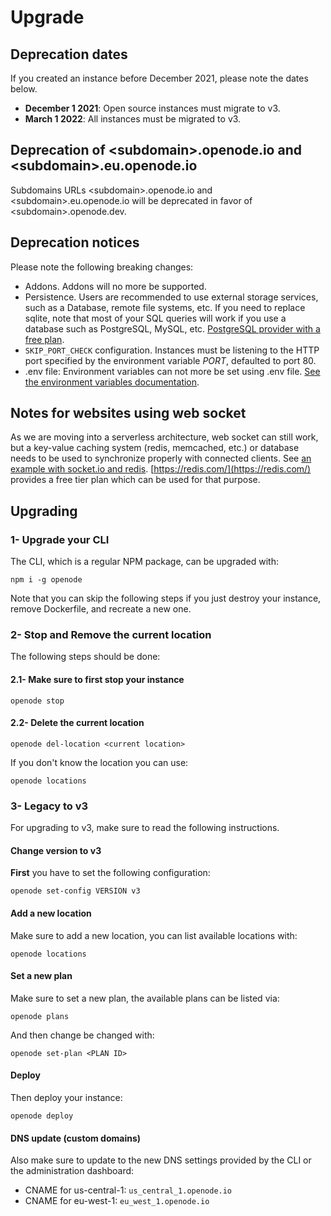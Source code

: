 # Upgrade

## Deprecation dates

If you created an instance before December 2021, please note the dates below.

* **December 1 2021**: Open source instances must migrate to v3.
* **March 1 2022**: All instances must be migrated to v3.

## Deprecation of \<subdomain\>.openode.io and \<subdomain\>.eu.openode.io

Subdomains URLs \<subdomain\>.openode.io and \<subdomain\>.eu.openode.io will be deprecated in favor of \<subdomain\>.openode.dev.

## Deprecation notices

Please note the following breaking changes:

- Addons. Addons will no more be supported.
- Persistence. Users are recommended to use external storage services, such as a Database, remote file systems, etc. If you need to replace sqlite, note that most of your SQL queries will work if you use a database such as PostgreSQL, MySQL, etc. [PostgreSQL provider with a free plan](https://www.elephantsql.com/plans.html).
- `SKIP_PORT_CHECK` configuration. Instances must be listening to the HTTP port specified by the environment variable *PORT*, defaulted to port 80.
- .env file: Environment variables can not more be set using .env file. [See the environment variables documentation](https://www.openode.io/docs/platform/env_vars.md).

## Notes for websites using web socket

As we are moving into a serverless architecture, web socket can still work, but a key-value
caching system (redis, memcached, etc.) or database needs to be used to synchronize properly with connected clients.
See [an example with socket.io and redis](https://github.com/openode-io/openode-socketio-redis). [https://redis.com/](https://redis.com/) provides a free tier plan which can be used for that purpose.

## Upgrading


### 1- Upgrade your CLI

The CLI, which is a regular NPM package, can be upgraded with:

    npm i -g openode

Note that you can skip the following steps if you just destroy your instance, remove Dockerfile, and recreate a new one.

### 2- Stop and Remove the current location

The following steps should be done:

#### 2.1- Make sure to first stop your instance

    openode stop

#### 2.2- Delete the current location

    openode del-location <current location>

If you don't know the location you can use:

    openode locations

### 3- Legacy to v3

For upgrading to v3, make sure to read the following instructions.

#### Change version to v3

**First** you have to set the following configuration:

    openode set-config VERSION v3

#### Add a new location

Make sure to add a new location, you can list available locations with:

    openode locations

#### Set a new plan

Make sure to set a new plan, the available plans can be listed via:

    openode plans

And then change be changed with:

    openode set-plan <PLAN ID>

#### Deploy

Then deploy your instance:

    openode deploy

#### DNS update (custom domains)

Also make sure to update to the new DNS settings provided by the CLI or the administration dashboard:

- CNAME for us-central-1: `us_central_1.openode.io`
- CNAME for eu-west-1: `eu_west_1.openode.io`